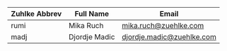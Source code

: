| Zuhlke Abbrev | Full Name | Email                 |
|---------------|-----------|-----------------------|
| rumi          | Mika Ruch | mika.ruch@zuehlke.com |
| madj          | Djordje Madic| djordje.madic@zuehlke.com |
